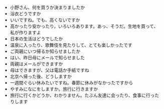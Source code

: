 * 小野さん、何を買うか決まりましたか
* 浴衣どうですか
* いいですね。でも、高くないですか
* 高かったり安かったり，いろいろあります。あっ、そうだ。生地を買って、私が作りますよ
* 日本の生活はどうでしたか
* 温泉に入ったり、歌舞伎を見たりして、とても楽しかったです
* ご両親にいつ帰るか知らせましたか
* はい、昨日母にメールで知らせました
* 両親はメールができますか
* 母はできますが、父は電話か手紙ですね
* 北京へ帰った後、どうしますか
* 一週間ぐらい休みたいですね。春節に休みがなかったですから
* やすみになにをしますか。旅行に行きますか
* 旅行に行くかどうか、わかりません。たぶん友達に会ったり、食事に行ったりします
